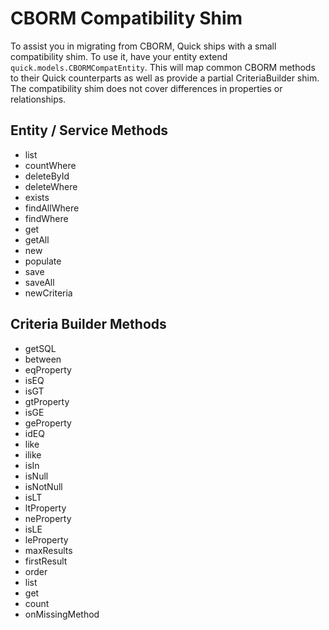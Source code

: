 # CBORM Compatibility Shim

To assist you in migrating from CBORM, Quick ships with a small compatibility shim. To use it, have your entity extend `quick.models.CBORMCompatEntity`. This will map common CBORM methods to their Quick counterparts as well as provide a partial CriteriaBuilder shim. The compatibility shim does not cover differences in properties or relationships.

## Entity / Service Methods

* list
* countWhere
* deleteById
* deleteWhere
* exists
* findAllWhere
* findWhere
* get
* getAll
* new
* populate
* save
* saveAll
* newCriteria

## Criteria Builder Methods

* getSQL
* between
* eqProperty
* isEQ
* isGT
* gtProperty
* isGE
* geProperty
* idEQ
* like
* ilike
* isIn
* isNull
* isNotNull
* isLT
* ltProperty
* neProperty
* isLE
* leProperty
* maxResults
* firstResult
* order
* list
* get
* count
* onMissingMethod
